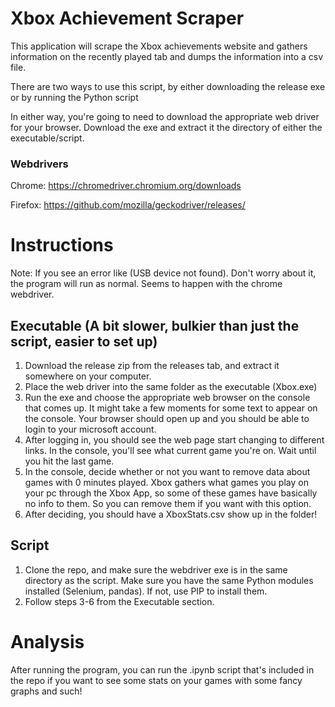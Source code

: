 # Xbox Achievement Scraper
This application will scrape the Xbox achievements website and gathers information on the recently played tab and dumps the information into a csv file.

There are two ways to use this script, by either downloading the release exe or by running the Python script

In either way, you're going to need to download the appropriate web driver for your browser. Download the exe and extract it the directory of either the executable/script.

### Webdrivers
Chrome: https://chromedriver.chromium.org/downloads

Firefox: https://github.com/mozilla/geckodriver/releases/
# Instructions
Note: If you see an error like (USB device not found). Don't worry about it, the program will run as normal. Seems to happen with the chrome webdriver.
## Executable (A bit slower, bulkier than just the script, easier to set up)
<ol>
<li> Download the release zip from the releases tab, and extract it somewhere on your computer.
<li> Place the web driver into the same folder as the executable (Xbox.exe)
<li> Run the exe and choose the appropriate web browser on the console that comes up. It might take a few moments for some text to appear on the console. Your browser should open up and you should be able to login to your microsoft account.
<li> After logging in, you should see the web page start changing to different links. In the console, you'll see what current game you're on. Wait until you hit the last game. 
<li>  In the console, decide whether or not you want to remove data about games with 0 minutes played. Xbox gathers what games you play on your pc through the Xbox App, so some of these games have basically no info to them. So you can remove them if you want with this option.
<li> After deciding, you should have a XboxStats.csv show up in the folder! 
</ol>

## Script
<ol>
<li> Clone the repo, and make sure the webdriver exe is in the same directory as the script. Make sure you have the same Python modules installed (Selenium, pandas). If not, use PIP to install them.
<li> Follow steps 3-6 from the Executable section.
</ol>

# Analysis
After running the program, you can run the .ipynb script that's included in the repo if you want to see some stats on your games with some fancy
graphs and such!